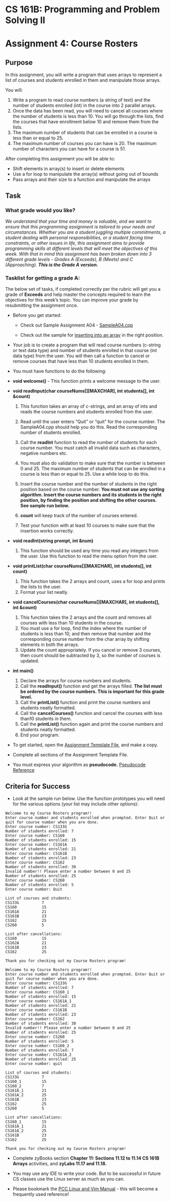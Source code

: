 # **CS 161B: Programming and Problem Solving II**

# Assignment 4: Course Rosters

## Purpose

In this assignment, you will write a program that uses arrays to represent a list of courses and students enrolled in them and manipulate those arrays.

You will:

1. Write a program to read course numbers (a string of text) and the number of students enrolled (int) in the course into 2 parallel arrays.  
2. Once the data has been read, you will need to cancel all courses where the number of students is less than 10\. You will go through the lists, find the courses that have enrollment below 10 and remove them from the lists.  
3. The maximum number of students that can be enrolled in a course is less than or equal to 25\.  
4. The maximum number of courses you can have is 20\. The maximum number of characters you can have for a course is 51\.

After completing this assignment you will be able to:

* Shift elements in array(s) to insert or delete elements  
* Use a for loop to manipulate the array(s) without going out of bounds  
* Pass arrays and their size to a function and manipulate the arrays

## Task 

### What grade would you like?

*We understand that your time and money is valuable, and we want to ensure that this programming assignment is tailored to your needs and circumstances. Whether you are a student juggling multiple commitments, a student dealing with personal responsibilities, or a student facing time constraints, or other issues in life, this assignment aims to provide programming skills at different levels that will meet the objectives of this week. With that in mind this assignment has been broken down into 3 different grade levels \- Grades A (Exceeds), B (Meets) and C (Approaching). **This is the Grade A version.***

### Tasklist for getting a grade A:

The below set of tasks, if completed correctly per the rubric will get you a grade of **Exceeds** and help master the concepts required to learn the objectives for this week’s topic. You can improve your grade by resubmitting the assignment once.

* Before you get started:

  * Check out Sample Assignment A04 \- [SampleA04.cpp](https://github.com/Glen-Sasek-PCC-Instructor/CS-161B/blob/main/SampleA04.cpp)

  * Check out the sample for [inserting into an array](https://github.com/Glen-Sasek-PCC-Instructor/CS-161B/blob/main/example-insert-sorted-into-arrays.cpp) in the right position. 

* Your job is to create a program that will read course numbers (c-string or text data type) and number of students enrolled in that course (int data type) from the user. You will then call a function to cancel or remove courses that have less than 10 students enrolled in them.

* You must have functions to do the following:

* **void welcome()** \- This function prints a welcome message to the user.

* **void readInput(char courseNums\[\]\[MAXCHAR\], int students\[\], int \&count)** 
  1. This function takes an array of c-strings, and an array of ints and reads the course numbers and students enrolled from the user.  
  2. Read until the user enters “Quit” or “quit” for the course number. The SampleA04.cpp should help you do this. Read the corresponding number of students enrolled.   
  3. Call the **readInt** function to read the number of students for each course number. You must catch all invalid data such as characters, negative numbers etc.

  4. You must also do validation to make sure that the number is between 0 and 25\. The maximum number of students that can be enrolled in a course is less than or equal to 25\. Use a while loop to do this.

  5. Insert the course number and the number of students in the right position based on the course number. **You must not use any sorting algorithm. Insert the course numbers and its students in the right position, by finding the position and shifting the other courses. See sample run below.**  
  6. **count** will keep track of the number of courses entered.  
  7. Test your function with at least 10 courses to make sure that the insertion works correctly.  
* **void readInt(string prompt, int \&num)**
  1. This function should be used any time you read any integers from the user. Use this function to read the menu option from the user.

* **void printList(char courseNums\[\]\[MAXCHAR\], int students\[\], int count)**  
  1. This function takes the 2 arrays and count, uses a for loop and prints the lists to the user.  
  2. Format your list neatly.  
* **void cancelCourses(char courseNums\[\]\[MAXCHAR\], int students\[\], int \&count)**  
  1. This function takes the 2 arrays and the count and removes all courses with less than 10 students in the course.  
  2. You must use a for loop, find the index where the number of students is less than 10, and then remove that number and the corresponding course number from the char array by shifting elements in both the arrays.  
  3. Update the count appropriately. If you cancel or remove 3 courses, then count should be subtracted by 3, so the number of courses is updated.  
* **int main()**  
  1. Declare the arrays for course numbers and students.  
  2. Call the **readInput()** function and get the arrays filled. **The list must be ordered by the course numbers. This is important for this grade level.**  
  3. Call the **printList()** function and print the course numbers and students neatly formatted.  
  4. Call the **cancelCourses()** function and cancel the courses with less than10 students in them.  
  5. Call the **printList()** function again and print the course numbers and students neatly formatted.  
  6. End your program.  

* To get started, open the [Assignment Template File](https://github.com/Glen-Sasek-PCC-Instructor/2025-06-22/blob/main/main.cpp), and make a copy.

* Complete all sections of the Assignment Template File. 

* You must express your algorithm as **pseudocode.** [Pseudocode Reference](https://github.com/Glen-Sasek-PCC-Instructor/2025-06-22/blob/main/Pseudocode-Reference.txt)


## Criteria for Success

* Look at the sample run below. Use the function prototypes you will need for the various options (your list may include other options):

```
Welcome to my Course Rosters program!!
Enter course number and students enrolled when prompted. Enter Quit or quit for course number when you are done.
Enter course number: CS133G
Number of students enrolled: 7
Enter course number: CS160
Number of students enrolled: 15
Enter course number: CS161A
Number of students enrolled: 21
Enter course number: CS161B
Number of students enrolled: 23
Enter course number: CS162
Number of students enrolled: 30
Invalid number!! Please enter a number between 0 and 25
Number of students enrolled: 25
Enter course number: CS260
Number of students enrolled: 5
Enter course number: Quit

List of courses and students:
CS133G          7
CS160           15
CS161A          21
CS161B          23
CS162           25
CS260           5

List after cancellations:
CS160           15
CS162A          21
CS161B          23
CS162           25

Thank you for checking out my Course Rosters program!
```

```
Welcome to my Course Rosters program!!
Enter course number and students enrolled when prompted. Enter Quit or quit for course number when you are done.
Enter course number: CS133G
Number of students enrolled: 7
Enter course number: CS160_1
Number of students enrolled: 15
Enter course number: CS161A_1
Number of students enrolled: 21
Enter course number: CS161B
Number of students enrolled: 23
Enter course number: CS162
Number of students enrolled: 30
Invalid number!! Please enter a number between 0 and 25
Number of students enrolled: 25
Enter course number: CS260
Number of students enrolled: 5
Enter course number: CS160_2
Number of students enrolled: 7
Enter course number: CS161A_2
Number of students enrolled: 25
Enter course number: quit

List of courses and students:
CS133G          7
CS160_1         15
CS160_2         7
CS161A_1        21
CS161A_2        25
CS161B          23
CS162           25
CS260           5

List after cancellations:
CS160_1         15
CS161A_1        21
CS161A_2        25
CS161B          23
CS162           25

Thank you for checking out my Course Rosters program!
```

* Complete zyBooks section **Chapter 11: Sections 11.12 to 11.14 CS 161B Arrays** activities, and **zyLabs 11.17 and 11.18.**

* You may use any IDE to write your code. But to be successful in future CS classes use the Linux server as much as you can.

* Please bookmark the [PCC Linux and Vim Manual](https://docs.google.com/document/d/1Ap4xFkNUkUbi7kYteg0KEIu9I9_hAuDZBtubA3ExxLM/edit?usp=sharing) \- this will become a frequently used reference\!
